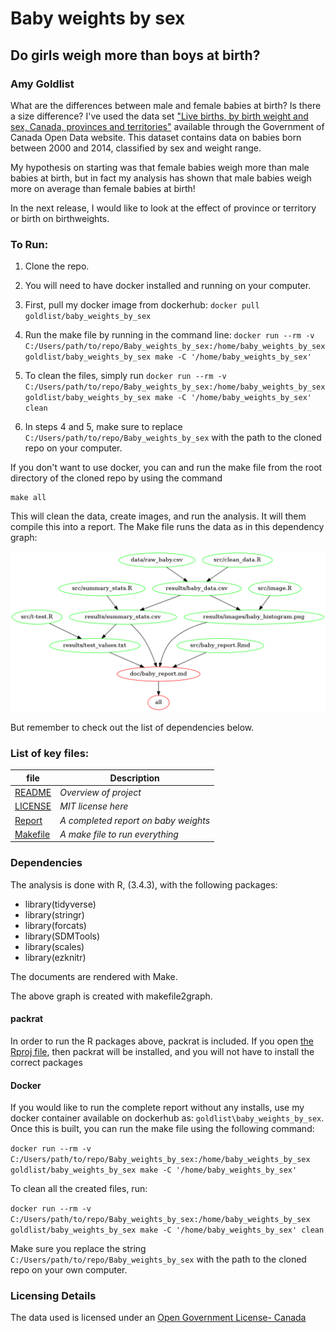 # Baby weights by sex
## Do girls weigh more than boys at birth?
### Amy Goldlist

What are the differences between male and female babies at birth?  Is there a size difference?  I've used the data set ["Live births, by birth weight and sex, Canada, provinces and territories"](http://open.canada.ca/data/en/dataset/ea67173c-4f76-4259-83e5-557e97ae85fd) available through the Government of Canada Open Data website.  This dataset contains data on babies born between 2000 and 2014, classified by sex and weight range.

My hypothesis on starting was that female babies weigh more than male babies at birth, but in fact my analysis has shown that male babies weigh more on average than female babies at birth!

In the next release, I would like to look at the effect of province or territory or birth on birthweights.


### To Run:

1. Clone the repo.

2. You will need to have docker installed and running on your computer.

3. First, pull my docker image from dockerhub: `docker pull goldlist/baby_weights_by_sex`

4. Run the make file by running in the command line:
`docker run --rm -v C:/Users/path/to/repo/Baby_weights_by_sex:/home/baby_weights_by_sex goldlist/baby_weights_by_sex make -C '/home/baby_weights_by_sex' `

5. To clean the files, simply run `docker run --rm -v C:/Users/path/to/repo/Baby_weights_by_sex:/home/baby_weights_by_sex goldlist/baby_weights_by_sex make -C '/home/baby_weights_by_sex' clean `

6. In steps 4 and 5, make sure to replace `C:/Users/path/to/repo/Baby_weights_by_sex` with the path to the cloned repo on your computer.

If you don't want to use docker, you can and run the make file from the root directory of the cloned repo by using the command
```
make all
```
This will clean the data, create images, and run the analysis.  It will them compile this into a report.  The Make file runs the data as in this dependency graph:

![](results/images/make_graph.png)

But remember to check out the list of dependencies below.

### List of key files:

| file   | Description |
|--------|-------------|
| [README](README.md) |   *Overview of project*    |
| [LICENSE](LICENSE.md) |   *MIT license here*    |
| [Report](doc/baby_report.md) | *A completed report on baby weights* |
| [Makefile](Makefile) | *A make file to run everything*

### Dependencies
The analysis is done with R, (3.4.3), with the following packages:

* library(tidyverse)
* library(stringr)
* library(forcats)
* library(SDMTools)
* library(scales)
* library(ezknitr)

The documents are rendered with Make.

The above graph is created with makefile2graph.

#### packrat

In order to run the R packages above, packrat is included.  If you open [the Rproj file](Baby_weights_by_sex.Rproj), then packrat will be installed, and you will not have to install the correct packages

#### Docker

If you would like to run the complete report without any installs, use my docker container available on dockerhub as: `goldlist\baby_weights_by_sex`.  Once this is built, you can run the make file using the following command:

`
docker run --rm -v C:/Users/path/to/repo/Baby_weights_by_sex:/home/baby_weights_by_sex goldlist/baby_weights_by_sex make -C '/home/baby_weights_by_sex'
`

To clean all the created files, run:

`
docker run --rm -v C:/Users/path/to/repo/Baby_weights_by_sex:/home/baby_weights_by_sex goldlist/baby_weights_by_sex make -C '/home/baby_weights_by_sex' clean
`

Make sure you replace the string `C:/Users/path/to/repo/Baby_weights_by_sex` with the path to the cloned repo on your own computer.

### Licensing Details

  The data used is licensed under an [Open Government License- Canada](http://open.canada.ca/en/open-government-licence-canada)
